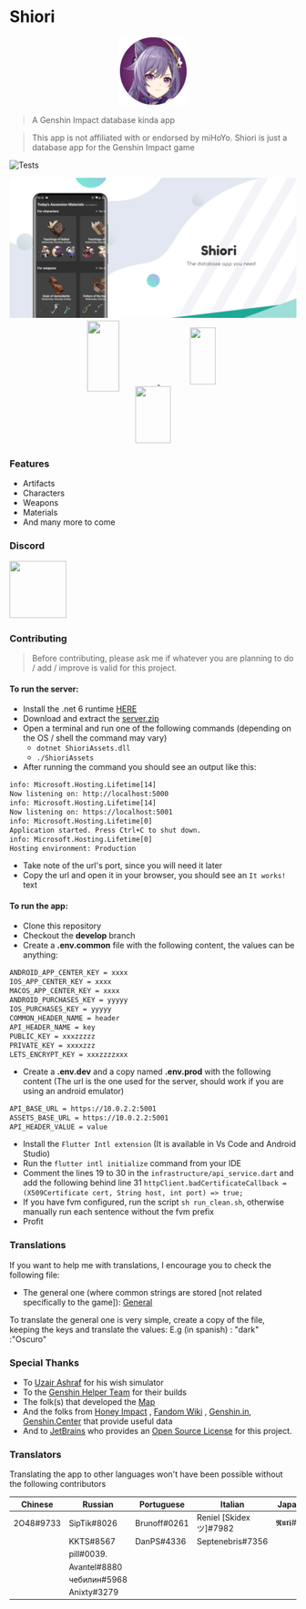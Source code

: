 # Shiori

<p align="center">
  <img height="120px" src="assets/icon/icon.png">
</p>

> A Genshin Impact database kinda app

> This app is not affiliated with or endorsed by miHoYo. Shiori is just a database app for the
> Genshin Impact game

![Tests](https://github.com/Wolfteam/Shiori/actions/workflows/tests.yml/badge.svg)
<p align="center">
  <img src="images/banner.png">
</p>

<p align="center" width="100%">
    <a href="https://play.google.com/store/apps/details?id=com.miraisoft.shiori">
      <img style="height:100px;width:30%;max-width:250px;transform: scale(1.25);margin-right:20px" src="https://play.google.com/intl/en_us/badges/static/images/badges/en_badge_web_generic.png" />
    </a>
    <a href="https://apps.apple.com/us/app/shiori-for-genshin-unofficial/id6448140103">
      <img style="height:100px;width:30%;max-width:250px" src="https://developer.apple.com/assets/elements/badges/download-on-the-app-store.svg" />
    </a>
    <a href="https://apps.microsoft.com/store/detail/shiori-for-genshin-unofficial/9PH29FZMQK7T">
      <img style="height:100px;width:35%;max-width:250px" src="https://www.nexiahome.com/wp-content/uploads/2016/03/windows-store-button.png" />
    </a>
</p>

### Features

* Artifacts
* Characters
* Weapons
* Materials
* And many more to come

### Discord
<p align="left">
    <a href="https://discord.gg/A8SgudQMwP">
      <img height="100" width="100" src="https://sparkcdnwus2.azureedge.net/sparkimageassets/XPDC2RH70K22MN-08afd558-a61c-4a63-9171-d3f199738e9f" />
    </a>
</p>

### Contributing

> Before contributing, please ask me if whatever you are planning to do / add / improve is valid for
> this project.

#### To run the server:

* Install the .net 6 runtime [HERE](https://dotnet.microsoft.com/en-us/download/dotnet/6.0)
* Download and extract
  the [server.zip](https://github.com/Wolfteam/Shiori/releases/download/1.6.7%2B113/server.zip)
* Open a terminal and run one of the following commands (depending on the OS / shell the command may
  vary)
    * ``dotnet ShioriAssets.dll``
    * ``./ShioriAssets``
* After running the command you should see an output like this:

```
info: Microsoft.Hosting.Lifetime[14]
Now listening on: http://localhost:5000
info: Microsoft.Hosting.Lifetime[14]
Now listening on: https://localhost:5001
info: Microsoft.Hosting.Lifetime[0]
Application started. Press Ctrl+C to shut down.
info: Microsoft.Hosting.Lifetime[0]
Hosting environment: Production
```

* Take note of the url's port, since you will need it later
* Copy the url and open it in your browser, you should see an ``It works!`` text

#### To run the app:

* Clone this repository
* Checkout the **develop** branch
* Create a **.env.common** file with the following content, the values can be anything:

```
ANDROID_APP_CENTER_KEY = xxxx
IOS_APP_CENTER_KEY = xxxx
MACOS_APP_CENTER_KEY = xxxx
ANDROID_PURCHASES_KEY = yyyyy
IOS_PURCHASES_KEY = yyyyy
COMMON_HEADER_NAME = header
API_HEADER_NAME = key
PUBLIC_KEY = xxxzzzzz
PRIVATE_KEY = xxxxzzz
LETS_ENCRYPT_KEY = xxxzzzzxxx
```

* Create a **.env.dev** and a copy named **.env.prod** with the following content
  (The url is the one used for the server, should work if you are using an android emulator)

```
API_BASE_URL = https://10.0.2.2:5001
ASSETS_BASE_URL = https://10.0.2.2:5001
API_HEADER_VALUE = value
```

* Install the ``Flutter Intl extension`` (It is available in Vs Code and Android Studio)
* Run the ``flutter intl initialize`` command from your IDE
* Comment the lines 19 to 30 in the ``infrastructure/api_service.dart`` and add the following behind
  line
  31 ``httpClient.badCertificateCallback = (X509Certificate cert, String host, int port) => true;``
* If you have fvm configured, run the script ``sh run_clean.sh``, otherwise manually run each
  sentence without the fvm prefix
* Profit

### Translations

If you want to help me with translations, I encourage you to check the following file:

* The general one (where common strings are stored [not related specifically to the game]):
  [General](https://github.com/Wolfteam/Shiori/blob/develop/lib/l10n/intl_en.arb)

To translate the general one is very simple, create a copy of the file, keeping the keys and
translate the values:
E.g (in spanish) : "dark" :"Oscuro"

### Special Thanks

* To  [Uzair Ashraf](https://github.com/uzair-ashraf) for his wish simulator
* To
  the [Genshin Helper Team](https://docs.google.com/spreadsheets/d/e/2PACX-1vRq-sQxkvdbvaJtQAGG6iVz2q2UN9FCKZ8Mkyis87QHFptcOU3ViLh0_PJyMxFSgwJZrd10kbYpQFl1/pubhtml)
  for their builds
* The folk(s) that developed the [Map](https://genshin-impact-map.appsample.com/#/)
* And the folks from [Honey Impact](https://genshin.honeyhunterworld)
  , [Fandom Wiki](https://genshin-impact.fandom.com/wiki/Genshin_Impact)
  , [Genshin.in](https://www.gensh.in/), [Genshin.Center](https://genshin-center.com/) that provide
  useful data
* And to [JetBrains](https://www.jetbrains.com/) who provides
  an [Open Source License](https://www.jetbrains.com/community/opensource/#support) for this
  project.

### Translators

Translating the app to other languages won't have been possible without the following contributors

| Chinese   | Russian        | Portuguese   | Italian                | Japanese      | Vietnamese    | Indonesian   | Ukrainian     |
|-----------|----------------|--------------|------------------------|---------------|---------------|--------------|---------------|
| 2O48#9733 | SipTik#8026    | Brunoff#0261 | Reniel [Skidex ツ]#7982 | 𝕽𝖚𝖗𝖎#3080 | Ren Toky#5263 | Arctara#7162 | VALLER1Y#4726 |
|           | KKTS#8567      | DanPS#4336   | Septenebris#7356       |||||
|           | pill#0039.     |||||||
|           | Avantel#8880   |||||||
|           | чебилин#5968   |||||||
|           | Anixty#3279    |||||||
